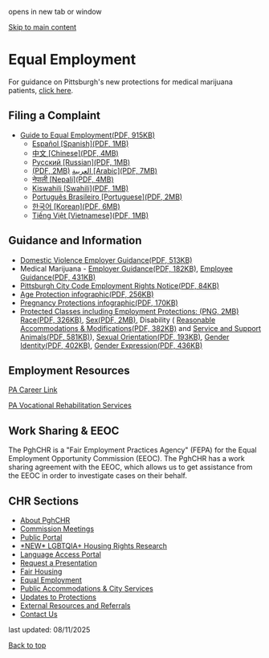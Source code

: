 opens in new tab or window

[Skip to main content](https://www.pittsburghpa.gov/City-Government/Boards-Authorities-Commissions/List-of-Boards-Authorities-Commissions/Commission-on-Human-Relations/Equal-Employment#main-content)

# Equal Employment

For guidance on Pittsburgh's new protections for medical marijuana patients, [click here](https://www.pittsburghpa.gov/City-Government/Boards-Authorities-Commissions/List-of-Boards-Authorities-Commissions/Commission-on-Human-Relations/Medical-Marijuana-Patient-Guidance).

## Filing a Complaint

- [Guide to Equal Employment(PDF, 915KB)](https://www.pittsburghpa.gov/files/assets/city/v/1/bac/documents/chr/education-amp-outreach/english-employment.pdf "English - Employment.pdf")
  - [Español \[Spanish\](PDF, 1MB)](https://www.pittsburghpa.gov/files/assets/city/v/1/bac/documents/chr/education-amp-outreach/spanish-employment-updated-pcs-2025.07.28.pdf "Spanish - Employment pamphlet 2025.07")
  - [中文 \[Chinese\](PDF, 4MB)](https://www.pittsburghpa.gov/files/assets/city/v/1/bac/documents/chr/education-amp-outreach/chinese-employment-updated-pcs-2025.07.28.pdf "Chinese - Employment pamphlet 2025.07")
  - [Русский \[Russian\](PDF, 1MB)](https://www.pittsburghpa.gov/files/assets/city/v/1/bac/documents/chr/education-amp-outreach/russian-employment-updated-pcs-2025.07.28.pdf "Russian - Employment")
  - [(PDF, 2MB)](https://www.pittsburghpa.gov/files/assets/city/v/1/bac/documents/chr/language-access/russian-employment-20230703-web.pdf "Russian-language Know Your Rights: Guide to Equal Employment") [العربية \[Arabic\](PDF, 7MB)](https://www.pittsburghpa.gov/files/assets/city/v/1/bac/documents/chr/education-amp-outreach/arabic-employment-updated-pcs-2025.07.28.pdf "Arabic - Employment pamphlet 2025.07")
  - [नेपाली \[Nepali\](PDF, 4MB)](https://www.pittsburghpa.gov/files/assets/city/v/1/bac/documents/chr/education-amp-outreach/nepali-employment-updated-pcs-20525.07.28.pdf "Nepali - Employment pamphlet 2025.07")
  - [Kiswahili \[Swahili\](PDF, 1MB)](https://www.pittsburghpa.gov/files/assets/city/v/1/bac/documents/chr/education-amp-outreach/swahili-employment-updated-pcs-2025.07.28.pdf "Swahili - Employment pamphlet 2025.07")
  - [Português Brasileiro \[Portuguese\](PDF, 2MB)](https://www.pittsburghpa.gov/files/assets/city/v/1/bac/documents/chr/education-amp-outreach/portuguese-employment-updated-pcs-2025.07.28.pdf "Portuguese - Employment pamphlet 2025.07")
  - [한국어 \[Korean\](PDF, 6MB)](https://www.pittsburghpa.gov/files/assets/city/v/1/bac/documents/chr/education-amp-outreach/korean-employment-updated-pcs-2025.07.28.pdf "Korean - Employment pamphlet 2025.07")
  - [Tiếng Việt \[Vietnamese\](PDF, 1MB)](https://www.pittsburghpa.gov/files/assets/city/v/2/bac/documents/chr/language-access/vietnamese-employment-proofread-20230615-web.pdf "Vietnamese-language Know Your Rights: Guide to Equal Employment")

## Guidance and Information

- [Domestic Violence Employer Guidance(PDF, 513KB)](https://www.pittsburghpa.gov/files/assets/city/v/1/bac/documents/chr/resources/19609_domestic_violence_employer_guidance.pdf)
- Medical Marijuana - [Employer Guidance(PDF, 182KB)](https://www.pittsburghpa.gov/files/assets/city/v/1/bac/documents/chr/education-amp-outreach/er-medical-marijuana.pdf "Medical marijuana guidance for employers"), [Employee Guidance(PDF, 431KB)](https://www.pittsburghpa.gov/files/assets/city/v/1/bac/documents/chr/education-amp-outreach/ee-medical-marijuana.pdf "Medical marijuana guidance for employees")
- [Pittsburgh City Code Employment Rights Notice(PDF, 84KB)](https://www.pittsburghpa.gov/files/assets/city/v/1/bac/documents/chr/education-amp-outreach/pittsburgh-city-code-employment-rights-notice.pdf "Pittsburgh City Code Employment Rights Notice")
- [Age Protection infographic(PDF, 256KB)](https://www.pittsburghpa.gov/files/assets/city/v/1/bac/documents/chr/education-amp-outreach/_age-protections-infographic-updated.pdf "Age Protections Infographic")
- [Pregnancy Protections infographic(PDF, 170KB)](https://www.pittsburghpa.gov/files/assets/city/v/1/bac/documents/chr/education-amp-outreach/pregnancy-protections-infographic.pdf "Pregnancy Protections Infographic")
- [Protected Classes including Employment Protections: (PNG, 2MB)](https://www.pittsburghpa.gov/files/assets/city/v/1/bac/images/chr-resources/11825_hair_protections_dos_and_donts_-_employment.png) [Race(PDF, 326KB)](https://www.pittsburghpa.gov/files/assets/city/v/1/bac/documents/chr/education-amp-outreach/race-infographic.pdf "Race Infographic"), [Sex(PDF, 2MB)](https://www.pittsburghpa.gov/files/assets/city/v/1/bac/documents/chr/education-amp-outreach/sex-infographic-updated.pdf "Sex infographic"), Disability ( [Reasonable Accommodations & Modifications(PDF, 382KB)](https://www.pittsburghpa.gov/files/assets/city/v/1/bac/documents/chr/education-amp-outreach/reasonable-modificationsaccommodations-updated.pdf "Reasonable ModificationsAccommodations") and [Service and Support Animals(PDF, 581KB)](https://www.pittsburghpa.gov/files/assets/city/v/1/bac/documents/chr/education-amp-outreach/service-and-support-animals-updated_1.pdf "Service and Support Animals")), [Sexual Orientation(PDF, 193KB)](https://www.pittsburghpa.gov/files/assets/city/v/1/bac/documents/chr/education-amp-outreach/sexual-orientation-infographic.pdf "Sexual Orientation Infographic"), [Gender Identity(PDF, 402KB)](https://www.pittsburghpa.gov/files/assets/city/v/1/bac/documents/chr/education-amp-outreach/gender-identity-infographic-updated.pdf "Gender Identity infographic"), [Gender Expression(PDF, 436KB)](https://www.pittsburghpa.gov/files/assets/city/v/1/bac/documents/chr/education-amp-outreach/gender-expression-infographic-updated.pdf "Gender Expression Infographic")

## Employment Resources

[PA Career Link](https://www.pacareerlink.pa.gov/jponline/)

[PA Vocational Rehabilitation Services](https://www.pa.gov/en/services/dli/apply-for-vocational-rehabilitation-services.html)

## Work Sharing & EEOC

The PghCHR is a "Fair Employment Practices Agency" (FEPA) for the Equal Employment Opportunity Commission (EEOC). The PghCHR has a work sharing agreement with the EEOC, which allows us to get assistance from the EEOC in order to investigate cases on their behalf.

## CHR Sections

- [About PghCHR](https://www.pittsburghpa.gov/City-Government/Boards-Authorities-Commissions/List-of-Boards-Authorities-Commissions/Commission-on-Human-Relations/About-PghCHR)
- [Commission Meetings](https://www.pittsburghpa.gov/City-Government/Boards-Authorities-Commissions/List-of-Boards-Authorities-Commissions/Commission-on-Human-Relations/Commission-Meetings)
- [Public Portal](https://www.pittsburghpa.gov/City-Government/Boards-Authorities-Commissions/List-of-Boards-Authorities-Commissions/Commission-on-Human-Relations/Public-Portal)
- [\*NEW\* LGBTQIA+ Housing Rights Research](https://www.pittsburghpa.gov/City-Government/Boards-Authorities-Commissions/List-of-Boards-Authorities-Commissions/Commission-on-Human-Relations/LGBTQIA-Housing-Rights-Research)
- [Language Access Portal](https://www.pittsburghpa.gov/City-Government/Boards-Authorities-Commissions/List-of-Boards-Authorities-Commissions/Commission-on-Human-Relations/Language-Access-Portal)
- [Request a Presentation](https://www.pittsburghpa.gov/City-Government/Boards-Authorities-Commissions/List-of-Boards-Authorities-Commissions/Commission-on-Human-Relations/Request-a-Presentation)
- [Fair Housing](https://www.pittsburghpa.gov/City-Government/Boards-Authorities-Commissions/List-of-Boards-Authorities-Commissions/Commission-on-Human-Relations/Fair-Housing)
- [Equal Employment](https://www.pittsburghpa.gov/City-Government/Boards-Authorities-Commissions/List-of-Boards-Authorities-Commissions/Commission-on-Human-Relations/Equal-Employment)
- [Public Accommodations & City Services](https://www.pittsburghpa.gov/City-Government/Boards-Authorities-Commissions/List-of-Boards-Authorities-Commissions/Commission-on-Human-Relations/Public-Accommodations-City-Services)
- [Updates to Protections](https://www.pittsburghpa.gov/City-Government/Boards-Authorities-Commissions/List-of-Boards-Authorities-Commissions/Commission-on-Human-Relations/Updates-to-Protections)
- [External Resources and Referrals](https://www.pittsburghpa.gov/City-Government/Boards-Authorities-Commissions/List-of-Boards-Authorities-Commissions/Commission-on-Human-Relations/External-Resources-and-Referrals)
- [Contact Us](https://www.pittsburghpa.gov/City-Government/Boards-Authorities-Commissions/List-of-Boards-Authorities-Commissions/Commission-on-Human-Relations/Contact-Us)

last updated: 08/11/2025

[Back to top](https://www.pittsburghpa.gov/City-Government/Boards-Authorities-Commissions/List-of-Boards-Authorities-Commissions/Commission-on-Human-Relations/Equal-Employment#body-top)
